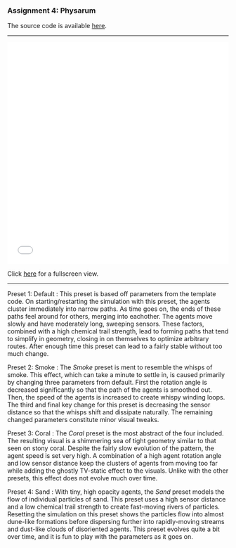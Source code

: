 ### Assignment 4: Physarum

The source code is available [here](https://github.com/RobethX/CS420X/blob/main/assignment4/).

---

<iframe width="100%" style="aspect-ratio: 1/1" src="webgl.html" title="WebGL" frameborder="0" scrolling="no"></iframe>

Click [here](webgl.html) for a fullscreen view.

---

Preset 1: Default
: This preset is based off parameters from the template code. On starting/restarting the simulation with this preset, the agents cluster immediately into narrow paths. As time goes on, the ends of these paths feel around for others, merging into eachother. The agents move slowly and have moderately long, sweeping sensors. These factors, combined with a high chemical trail strength, lead to forming paths that tend to simplify in geometry, closing in on themselves to optimize arbitrary routes. After enough time this preset can lead to a fairly stable without too much change.

Preset 2: Smoke
: The *Smoke* preset is ment to resemble the whisps of smoke. This effect, which can take a minute to settle in, is caused primarily by changing three parameters from default. First the rotation angle is decreased significantly so that the path of the agents is smoothed out. Then, the speed of the agents is increased to create whispy winding loops. The third and final key change for this preset is decreasing the sensor distance so that the whisps shift and dissipate naturally. The remaining changed parameters constitute minor visual tweaks.

Preset 3: Coral
: The *Coral* preset is the most abstract of the four included. The resulting visual is a shimmering sea of tight geometry similar to that seen on stony coral. Despite the fairly slow evolution of the pattern, the agent speed is set very high. A combination of a high agent rotation angle and low sensor distance keep the clusters of agents from moving too far while adding the ghostly TV-static effect to the visuals. Unlike with the other presets, this effect does not evolve much over time.

Preset 4: Sand
: With tiny, high opacity agents, the *Sand* preset models the flow of individual particles of sand. This preset uses a high sensor distance and a low chemical trail strength to create fast-moving rivers of particles. Resetting the simulation on this preset shows the particles flow into almost dune-like formations before dispersing further into rapidly-moving streams and dust-like clouds of disoriented agents. This preset evolves quite a bit over time, and it is fun to play with the parameters as it goes on.